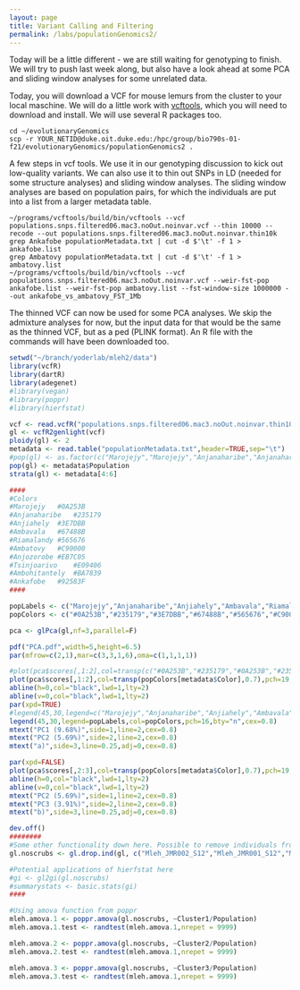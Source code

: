 ```yaml
---
layout: page
title: Variant Calling and Filtering
permalink: /labs/populationGenomics2/
---
```


Today will be a little different - we are still waiting for genotyping to finish. We will try to push last week along, but also have a look ahead at some PCA and sliding window analyses for some unrelated data.

Today, you will download a VCF for mouse lemurs from the cluster to your local maschine. We will do a little work with [vcftools](https://vcftools.github.io/index.html), which you will need to download and install. We will use several R packages too. 

```
cd ~/evolutionaryGenomics
scp -r YOUR_NETID@duke.oit.duke.edu:/hpc/group/bio790s-01-f21/evolutionaryGenomics/populationGenomics2 .
```

A few steps in vcf tools. We use it in our genotyping discussion to kick out low-quality variants. We can also use it to thin out SNPs in LD (needed for some structure analyses) and sliding window analyses. The sliding window analyses are based on population pairs, for which the individuals are put into a list from a larger metadata table.
```
~/programs/vcftools/build/bin/vcftools --vcf populations.snps.filtered06.mac3.noOut.noinvar.vcf --thin 10000 --recode --out populations.snps.filtered06.mac3.noOut.noinvar.thin10k
grep Ankafobe populationMetadata.txt | cut -d $'\t' -f 1 > ankafobe.list
grep Ambatovy populationMetadata.txt | cut -d $'\t' -f 1 > ambatovy.list
~/programs/vcftools/build/bin/vcftools --vcf populations.snps.filtered06.mac3.noOut.noinvar.vcf --weir-fst-pop ankafobe.list --weir-fst-pop ambatovy.list --fst-window-size 1000000 --out ankafobe_vs_ambatovy_FST_1Mb
```

The thinned VCF can now be used for some PCA analyses. We skip the admixture analyses for now, but the input data for that would be the same as the thinned VCF, but as a ped (PLINK format). An R file with the commands will have been downloaded too.

``` R
setwd("~/branch/yoderlab/mleh2/data")
library(vcfR)
library(dartR)
library(adegenet)
#library(vegan)
#library(poppr)
#library(hierfstat)

vcf <- read.vcfR("populations.snps.filtered06.mac3.noOut.noinvar.thin10k.recode.vcf")
gl <- vcfR2genlight(vcf)
ploidy(gl) <- 2
metadata <- read.table("populationMetadata.txt",header=TRUE,sep="\t")
#pop(gl) <- as.factor(c("Marojejy","Marojejy","Anjanaharibe","Anjanaharibe","Anjanaharibe","Anjanaharibe","Marojejy","Ambatovy","Ambatovy","Ambohitantely","Ambohitantely","Ambohitantely","Ambohitantely","Ambatovy","Ankafobe","Ankafobe","Ankafobe","Ankafobe","Ankafobe","Ankafobe","Ankafobe","Ankafobe","Ankafobe","Ankafobe","Ambatovy","Ambatovy","Ambatovy","Ambatovy","Riamalandy","Riamalandy","Tsinjoarivo","Tsinjoarivo","Tsinjoarivo","Tsinjoarivo","Tsinjoarivo","Ambavala","Ambavala","Ambavala","Ambavala","Ambavala","Ambavala","Ambavala","Anjozorobe","Ambatovy","Ambatovy","Anjiahely","Anjiahely","Anjiahely","Anjiahely","Anjiahely"))
pop(gl) <- metadata$Population
strata(gl) <- metadata[4:6]

####
#Colors
#Marojejy	#0A253B
#Anjanaharibe	#235179
#Anjiahely	#3E7DBB
#Ambavala	#67488B
#Riamalandy	#565676
#Ambatovy	#C90000
#Anjozorobe	#EB7C05
#Tsinjoarivo	#E09406
#Ambohitantely	#BA7839
#Ankafobe	#92583F
####

popLabels <- c("Marojejy","Anjanaharibe","Anjiahely","Ambavala","Riamalandy","Ambatovy","Anjozorobe","Tsinjoarivo","Ambohitantely","Ankafobe")
popColors <- c("#0A253B","#235179","#3E7DBB","#67488B","#565676","#C90000","#EB7C05","#E09406","#BA7839","#92583F")

pca <- glPca(gl,nf=3,parallel=F)

pdf("PCA.pdf",width=5,height=6.5)
par(mfrow=c(2,1),mar=c(3,3,1,6),oma=c(1,1,1,1))

#plot(pca$scores[,1:2],col=transp(c("#0A253B","#235179","#0A253B","#235179","#235179","#235179","#0A253B","#C90000","#C90000","#BA7839","#BA7839","#BA7839","#BA7839","#C90000","#92583F","#92583F","#92583F","#92583F","#92583F","#92583F","#92583F","#92583F","#92583F","#92583F","#C90000","#C90000","#C90000","#C90000","#565676","#565676","#E09406","#E09406","#E09406","#E09406","#E09406","#67488B","#67488B","#67488B","#67488B","#67488B","#67488B","#67488B","#EB7C05","#C90000","#C90000","#3E7DBB","#3E7DBB","#3E7DBB","#3E7DBB","#3E7DBB"),0.7),pch=19,cex.axis=0.8)
plot(pca$scores[,1:2],col=transp(popColors[metadata$Color],0.7),pch=19,cex.axis=0.8)
abline(h=0,col="black",lwd=1,lty=2)
abline(v=0,col="black",lwd=1,lty=2)
par(xpd=TRUE)
#legend(45,30,legend=c("Marojejy","Anjanaharibe","Anjiahely","Ambavala","Riamalandy","Ambatovy","Anjozorobe","Tsinjoarivo","Ambohitantely","Ankafobe"),col=c("#0A253B","#235179","#3E7DBB","#67488B","#565676","#C90000","#EB7C05","#E09406","#BA7839","#92583F"),pch=16,bty="n",cex=0.8)
legend(45,30,legend=popLabels,col=popColors,pch=16,bty="n",cex=0.8)
mtext("PC1 (9.68%)",side=1,line=2,cex=0.8)
mtext("PC2 (5.69%)",side=2,line=2,cex=0.8)
mtext("a)",side=3,line=0.25,adj=0,cex=0.8)

par(xpd=FALSE)
plot(pca$scores[,2:3],col=transp(popColors[metadata$Color],0.7),pch=19,cex.axis=0.8)
abline(h=0,col="black",lwd=1,lty=2)
abline(v=0,col="black",lwd=1,lty=2)
mtext("PC2 (5.69%)",side=1,line=2,cex=0.8)
mtext("PC3 (3.91%)",side=2,line=2,cex=0.8)
mtext("b)",side=3,line=0.25,adj=0,cex=0.8)

dev.off()
########
#Some other functionality down here. Possible to remove individuals from vcf/gl object.
gl.noscrubs <- gl.drop.ind(gl, c("Mleh_JMR002_S12","Mleh_JMR001_S12","Mleh_ANJZ11"), recalc = TRUE, mono.rm = TRUE, verbose = NULL)

#Potential applications of hierfstat here
#gi <- gl2gi(gl.noscrubs)
#summarystats <- basic.stats(gi)
####

#Using amova function from poppr
mleh.amova.1 <- poppr.amova(gl.noscrubs, ~Cluster1/Population)
mleh.amova.1.test <- randtest(mleh.amova.1,nrepet = 9999)

mleh.amova.2 <- poppr.amova(gl.noscrubs, ~Cluster2/Population)
mleh.amova.2.test <- randtest(mleh.amova.1,nrepet = 9999)

mleh.amova.3 <- poppr.amova(gl.noscrubs, ~Cluster3/Population)
mleh.amova.3.test <- randtest(mleh.amova.1,nrepet = 9999)
```